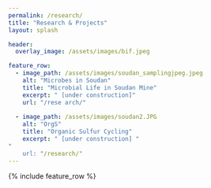 ```yaml
---
permalink: /research/
title: "Research & Projects"
layout: splash

header:
  overlay_image: /assets/images/bif.jpeg

feature_row:
  - image_path: /assets/images/soudan_samplingjpeg.jpeg
    alt: "Microbes in Soudan"
    title: "Microbial Life in Soudan Mine"
    excerpt: " [under construction]"
    url: "/rese arch/"
    
  - image_path: /assets/images/soudan2.JPG
    alt: "OrgS"
    title: "Organic Sulfur Cycling"
    excerpt: " [under construction] " 
"
    url: "/research/"
---
```



{% include feature_row %}

